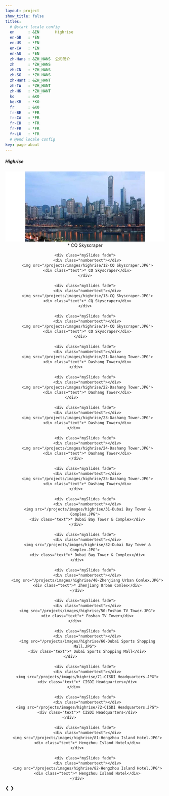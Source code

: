 ```yaml
---
layout: project
show_title: false
titles:
  # @start locale config
  en      : &EN       Highrise
  en-GB   : *EN
  en-US   : *EN
  en-CA   : *EN
  en-AU   : *EN
  zh-Hans : &ZH_HANS  公司简介
  zh      : *ZH_HANS
  zh-CN   : *ZH_HANS
  zh-SG   : *ZH_HANS
  zh-Hant : &ZH_HANT
  zh-TW   : *ZH_HANT
  zh-HK   : *ZH_HANT
  ko      : &KO      
  ko-KR   : *KO
  fr      : &KO
  fr-BE   : *FR
  fr-CA   : *FR
  fr-CH   : *FR
  fr-FR   : *FR
  fr-LU   : *FR
  # @end locale config
key: page-about
---
```

##### Highrise

  <div class="slideshow-container">
  <center>
    <div class="mySlides fade">
      <div class="numbertext"></div>
      <img src="/projects/images/highrise/11-CQ Skyscraper.JPG">
      <div class="text">* CQ Skyscraper</div>
    </div>

    <div class="mySlides fade">
      <div class="numbertext"></div>
      <img src="/projects/images/highrise/12-CQ Skyscraper.JPG">
      <div class="text">* CQ Skyscraper</div>
    </div>

    <div class="mySlides fade">
      <div class="numbertext"></div>
      <img src="/projects/images/highrise/13-CQ Skyscraper.JPG">
      <div class="text">* CQ Skyscraper</div>
    </div>

    <div class="mySlides fade">
      <div class="numbertext"></div>
      <img src="/projects/images/highrise/14-CQ Skyscraper.JPG">
      <div class="text">* CQ Skyscraper</div>
    </div>    

    <div class="mySlides fade">
      <div class="numbertext"></div>
      <img src="/projects/images/highrise/21-Dashang Tower.JPG">
      <div class="text">* Dashang Tower</div>
    </div>        

    <div class="mySlides fade">
      <div class="numbertext"></div>
      <img src="/projects/images/highrise/22-Dashang Tower.JPG">
      <div class="text">* Dashang Tower</div>
    </div>            

    <div class="mySlides fade">
      <div class="numbertext"></div>
      <img src="/projects/images/highrise/23-Dashang Tower.JPG">
      <div class="text">* Dashang Tower</div>
    </div>          

    <div class="mySlides fade">
      <div class="numbertext"></div>
      <img src="/projects/images/highrise/24-Dashang Tower.JPG">
      <div class="text">* Dashang Tower</div>
    </div>        

    <div class="mySlides fade">
      <div class="numbertext"></div>
      <img src="/projects/images/highrise/25-Dashang Tower.JPG">
      <div class="text">* Dashang Tower</div>
    </div>        

    <div class="mySlides fade">
      <div class="numbertext"></div>
      <img src="/projects/images/highrise/31-Dubai Bay Tower & Complex.JPG">
      <div class="text">* Dubai Bay Tower & Complex</div>
    </div>        

    <div class="mySlides fade">
      <div class="numbertext"></div>
      <img src="/projects/images/highrise/32-Dubai Bay Tower & Complex.JPG">
      <div class="text">* Dubai Bay Tower & Complex</div>
    </div>       

    <div class="mySlides fade">
      <div class="numbertext"></div>
      <img src="/projects/images/highrise/40-Zhenjiang Urban Comlex.JPG">
      <div class="text">* Zhenjiang Urban Comlex</div>
    </div>       

    <div class="mySlides fade">
      <div class="numbertext"></div>
      <img src="/projects/images/highrise/50-Foshan TV Tower.JPG">
      <div class="text">* Foshan TV Tower</div>
    </div>         

    <div class="mySlides fade">
      <div class="numbertext"></div>
      <img src="/projects/images/highrise/60-Dubai Sports Shopping Mall.JPG">
      <div class="text">* Dubai Sports Shopping Mall</div>
    </div>             

    <div class="mySlides fade">
      <div class="numbertext"></div>
      <img src="/projects/images/highrise/71-CISDI Headquarters.JPG">
      <div class="text">* CISDI Headquarters</div>
    </div>          

    <div class="mySlides fade">
      <div class="numbertext"></div>
      <img src="/projects/images/highrise/72-CISDI Headquarters.JPG">
      <div class="text">* CISDI Headquarters</div>
    </div>              

    <div class="mySlides fade">
      <div class="numbertext"></div>
      <img src="/projects/images/highrise/81-Hengzhou Island Hotel.JPG">
      <div class="text">* Hengzhou Island Hotel</div>
    </div>       

    <div class="mySlides fade">
      <div class="numbertext"></div>
      <img src="/projects/images/highrise/82-Hengzhou Island Hotel.JPG">
      <div class="text">* Hengzhou Island Hotel</div>
    </div>       

  </center>
  <a class="prev" onclick="plusSlides(-1)">&#10094;</a>
  <a class="next" onclick="plusSlides(1)">&#10095;</a>

  </div>
  <br>

  <div style="text-align:center">
    
  </div>

  <script>
  var slideIndex = 1;
  showSlides(slideIndex);

  function plusSlides(n) {
    showSlides(slideIndex += n);
  }

  function currentSlide(n) {
    showSlides(slideIndex = n);
  }

  function showSlides(n) {
    var i;
    var slides = document.getElementsByClassName("mySlides");
    var dots = document.getElementsByClassName("dot");
    if (n > slides.length) {slideIndex = 1}    
    if (n < 1) {slideIndex = slides.length}
    for (i = 0; i < slides.length; i++) {
        slides[i].style.display = "none";  
    }
    for (i = 0; i < dots.length; i++) {
        dots[i].className = dots[i].className.replace(" active", "");
    }
    slides[slideIndex-1].style.display = "block";  
    dots[slideIndex-1].className += " active";
  }
  </script>

